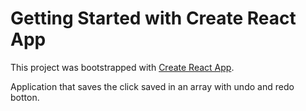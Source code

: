 # Getting Started with Create React App

This project was bootstrapped with [Create React App](https://github.com/facebook/create-react-app).

Application that saves the click saved in an array with undo and redo botton.

